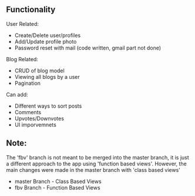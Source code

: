 ## Functionality

User Related:
- Create/Delete user/profiles
- Add/Update profile photo
- Password reset with mail (code written, gmail part not done)

Blog Related:
- CRUD of blog model
- Viewing all blogs by a user
- Pagination

Can add:
- Different ways to sort posts
- Comments
- Upvotes/Downvotes
- UI imporvemnets

## Note:
The 'fbv' branch is not meant to be merged into the master branch, it is just a different approach to the app using 'function based views'. However, the main changes were made in the master branch with 'class based views'
- master Branch - Class Based Views
- fbv Branch - Function Based Views

